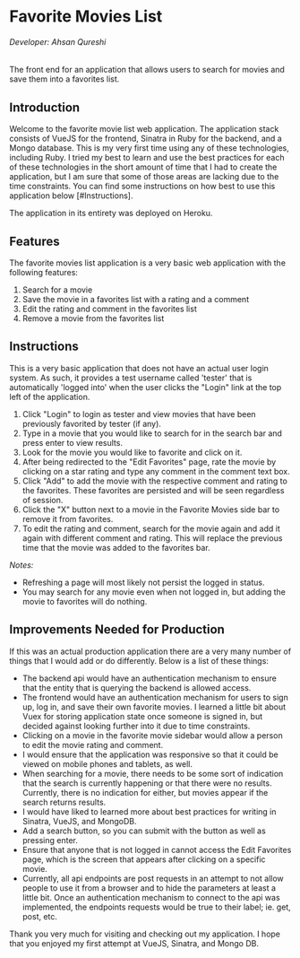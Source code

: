# Favorite Movies List
###### Developer: Ahsan Qureshi

The front end for an application that allows users to search for movies and save them into a favorites list.

## Introduction
Welcome to the favorite movie list web application. The application stack consists of VueJS for the frontend, Sinatra in Ruby for the backend, and a Mongo database. This is my very first time using any of these technologies, including Ruby. I tried my best to learn and use the best practices for each of these technologies in the short amount of time that I had to create the application, but I am sure that some of those areas are lacking due to the time constraints. You can find some instructions on how best to use this application below [#Instructions].

The application in its entirety was deployed on Heroku.

## Features
The favorite movies list application is a very basic web application with the following features:

1. Search for a movie
2. Save the movie in a favorites list with a rating and a comment
3. Edit the rating and comment in the favorites list
4. Remove a movie from the favorites list

## Instructions
This is a very basic application that does not have an actual user login system. As such, it provides a test username called 'tester' that is automatically 'logged into' when the user clicks the "Login" link at the top left of the application.

1. Click "Login" to login as tester and view movies that have been previously favorited by tester (if any).
2. Type in a movie that you would like to search for in the search bar and press enter to view results.
3. Look for the movie you would like to favorite and click on it.
4. After being redirected to the "Edit Favorites" page, rate the movie by clicking on a star rating and type any comment in the comment text box.
5. Click "Add" to add the movie with the respective comment and rating to the favorites. These favorites are persisted and will be seen regardless of session.
6. Click the "X" button next to a movie in the Favorite Movies side bar to remove it from favorites.
7. To edit the rating and comment, search for the movie again and add it again with different comment and rating. This will replace the previous time that the movie was added to the favorites bar.

*Notes:* 
- Refreshing a page will most likely not persist the logged in status.
- You may search for any movie even when not logged in, but adding the movie to favorites will do nothing.

## Improvements Needed for Production
If this was an actual production application there are a very many number of things that I would add or do differently. Below is a list of these things:

- The backend api would have an authentication mechanism to ensure that the entity that is querying the backend is allowed access.
- The frontend would have an authentication mechanism for users to sign up, log in, and save their own favorite movies. I learned a little bit about Vuex for storing application state once someone is signed in, but decided against looking further into it due to time constraints.
- Clicking on a movie in the favorite movie sidebar would allow a person to edit the movie rating and comment.
- I would ensure that the application was responsive so that it could be viewed on mobile phones and tablets, as well.
- When searching for a movie, there needs to be some sort of indication that the search is currently happening or that there were no results. Currently, there is no indication for either, but movies appear if the search returns results.
- I would have liked to learned more about best practices for writing in Sinatra, VueJS, and MongoDB.
- Add a search button, so you can submit with the button as well as pressing enter.
- Ensure that anyone that is not logged in cannot access the Edit Favorites page, which is the screen that appears after clicking on a specific movie.
- Currently, all api endpoints are post requests in an attempt to not allow people to use it from a browser and to hide the parameters at least a little bit. Once an authentication mechanism to connect to the api was implemented, the endpoints requests would be true to their label; ie. get, post, etc.

Thank you very much for visiting and checking out my application. I hope that you enjoyed my first attempt at VueJS, Sinatra, and Mongo DB.